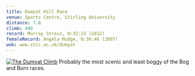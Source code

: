 ```yaml
---
title: Dumyat Hill Race
venue: Sports Centre, Stirling University
distance: 7.8
climb: 440
record: Murray Strain, 0:32:23 (2012)
femaleRecord: Angela Mudge, 0:36:46 (2007)
web: www.stir.ac.uk/dumyat
---
```

[![The Dumyat Climb](http://chris-upson.com/2008/Dumyat/DumyatClimb_tn.jpg)](http://chris-upson.com/2008/Dumyat/DumyatClimb.jpg) Probably the most scenic and least boggy of the Bog and Burn races.